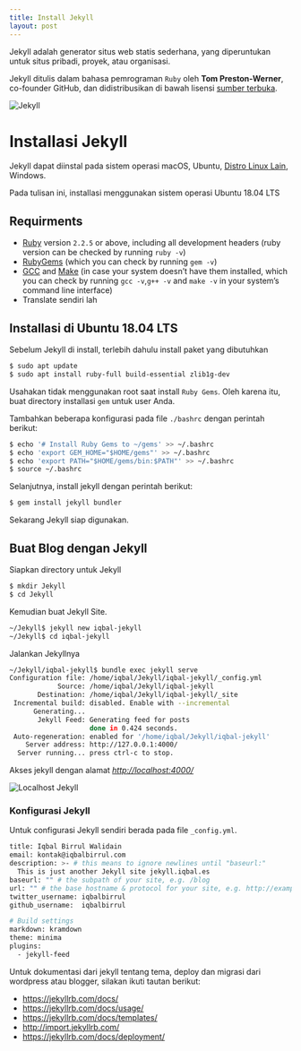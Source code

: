 ```yaml
---
title: Install Jekyll
layout: post
---
```


Jekyll adalah generator situs web statis sederhana, yang diperuntukan untuk situs pribadi, proyek, atau organisasi.

Jekyll ditulis dalam bahasa pemrograman `Ruby` oleh **Tom Preston-Werner**, co-founder GitHub, dan didistribusikan di bawah lisensi [sumber terbuka](https://id.wikipedia.org/wiki/Sumber_terbuka).

![Jekyll](https://gh.iqbal.id/blog/img/jekyll-logo.png)

# Installasi Jekyll
Jekyll dapat diinstal pada sistem operasi macOS, Ubuntu, [Distro Linux Lain](https://jekyllrb.com/docs/installation/other-linux), Windows.

Pada tulisan ini, installasi menggunakan sistem operasi Ubuntu 18.04 LTS

## Requirments
- [Ruby](https://www.ruby-lang.org/en/downloads/) version `2.2.5` or above, including all development headers (ruby version can be checked by running `ruby -v`)
- [RubyGems](https://rubygems.org/pages/download) (which you can check by running `gem -v`)
- [GCC](https://gcc.gnu.org/install/) and [Make](https://www.gnu.org/software/make/) (in case your system doesn’t have them installed, which you can check by running `gcc -v`,`g++ -v` and `make -v` in your system’s command line interface)
- Translate sendiri lah

## Installasi di Ubuntu 18.04 LTS

Sebelum Jekyll di install, terlebih dahulu install paket yang dibutuhkan

```bash
$ sudo apt update
$ sudo apt install ruby-full build-essential zlib1g-dev
```

Usahakan tidak menggunakan root saat install `Ruby Gems`. Oleh karena itu, buat directory installasi `gem` untuk user Anda.

Tambahkan beberapa konfigurasi pada file `./bashrc` dengan perintah berikut:

```bash
$ echo '# Install Ruby Gems to ~/gems' >> ~/.bashrc
$ echo 'export GEM_HOME="$HOME/gems"' >> ~/.bashrc
$ echo 'export PATH="$HOME/gems/bin:$PATH"' >> ~/.bashrc
$ source ~/.bashrc
```

Selanjutnya, install jekyll dengan perintah berikut:

```bash
$ gem install jekyll bundler
```

Sekarang Jekyll siap digunakan.

## Buat Blog dengan Jekyll

Siapkan directory untuk Jekyll

```bash
$ mkdir Jekyll
$ cd Jekyll
```

Kemudian buat Jekyll Site.

```bash
~/Jekyll$ jekyll new iqbal-jekyll
~/Jekyll$ cd iqbal-jekyll
```

Jalankan Jekyllnya

```bash
~/Jekyll/iqbal-jekyll$ bundle exec jekyll serve
Configuration file: /home/iqbal/Jekyll/iqbal-jekyll/_config.yml
            Source: /home/iqbal/Jekyll/iqbal-jekyll
       Destination: /home/iqbal/Jekyll/iqbal-jekyll/_site
 Incremental build: disabled. Enable with --incremental
      Generating... 
       Jekyll Feed: Generating feed for posts
                    done in 0.424 seconds.
 Auto-regeneration: enabled for '/home/iqbal/Jekyll/iqbal-jekyll'
    Server address: http://127.0.0.1:4000/
  Server running... press ctrl-c to stop.
```

Akses jekyll dengan alamat [_http://localhost:4000/_](http://localhost:4000/)

![Localhost Jekyll](https://gh.iqbal.id/blog/img/jekyll-localhost.png)

### Konfigurasi Jekyll

Untuk configurasi Jekyll sendiri berada pada file `_config.yml`.

```bash
title: Iqbal Birrul Walidain
email: kontak@iqbalbirrul.com
description: >- # this means to ignore newlines until "baseurl:"
  This is just another Jekyll site jekyll.iqbal.es
baseurl: "" # the subpath of your site, e.g. /blog
url: "" # the base hostname & protocol for your site, e.g. http://example.com
twitter_username: iqbalbirrul
github_username:  iqbalbirrul

# Build settings
markdown: kramdown
theme: minima
plugins:
  - jekyll-feed
```

Untuk dokumentasi dari jekyll tentang tema, deploy dan migrasi dari wordpress atau blogger, silakan ikuti tautan berikut:

- https://jekyllrb.com/docs/
- https://jekyllrb.com/docs/usage/
- https://jekyllrb.com/docs/templates/
- http://import.jekyllrb.com/
- https://jekyllrb.com/docs/deployment/
